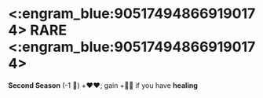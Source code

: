 # <:engram_blue:905174948669190174> RARE <:engram_blue:905174948669190174>

**Second Season** (-1 :large_blue_diamond:) +:heart::heart:; gain +🔷🔷 if you have __healing__
